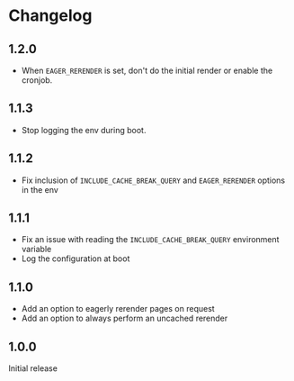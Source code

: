 # Changelog

## 1.2.0

- When `EAGER_RERENDER` is set, don't do the initial render or enable the cronjob.

## 1.1.3

- Stop logging the env during boot.

## 1.1.2

- Fix inclusion of `INCLUDE_CACHE_BREAK_QUERY` and `EAGER_RERENDER` options in the env

## 1.1.1

- Fix an issue with reading the `INCLUDE_CACHE_BREAK_QUERY` environment variable
- Log the configuration at boot

## 1.1.0

- Add an option to eagerly rerender pages on request
- Add an option to always perform an uncached rerender

## 1.0.0

Initial release
